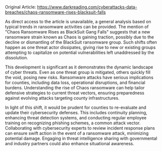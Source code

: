 Original Article: https://www.darkreading.com/cyberattacks-data-breaches/chaos-ransomware-rises-blacksuit-falls

As direct access to the article is unavailable, a general analysis based on typical trends in ransomware activities can be provided. The mention of "Chaos Ransomware Rises as BlackSuit Gang Falls" suggests that a new ransomware strain known as Chaos is gaining traction, possibly due to the decline or dismantling of the BlackSuit ransomware group. Such shifts often happen as one threat actor dissipates, giving rise to new or existing groups attempting to capitalize on potential vulnerabilities left unaddressed by the dissolution.

This development is significant as it demonstrates the dynamic landscape of cyber threats. Even as one threat group is mitigated, others quickly fill the void, posing new risks. Ransomware attacks have serious implications for counties, including data loss, operational disruptions, and financial burdens. Understanding the rise of Chaos ransomware can help tailor defensive strategies to current threat vectors, ensuring preparedness against evolving attacks targeting county infrastructures.

In light of this shift, it would be prudent for counties to re-evaluate and update their cybersecurity defenses. This includes continuity planning, enhancing threat detection systems, and conducting regular employee training on recognizing phishing schemes, a common attack vector. Collaborating with cybersecurity experts to review incident response plans can ensure swift action in the event of a ransomware attack, minimizing potential damage. Engaging in threat intelligence sharing with governmental and industry partners could also enhance situational awareness.